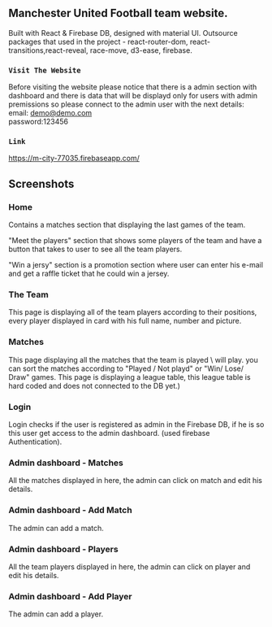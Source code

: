 

## Manchester United Football team website.
Built with React & Firebase DB, designed with material UI.
Outsource packages that used in the project - react-router-dom, react-transitions,react-reveal, race-move, d3-ease, firebase.

### `Visit The Website`
Before visiting the website please notice that there is a admin section with dashboard and there is data that will be displayd only for users with admin premissions so please connect to the admin user with the next details: </br>
email: demo@demo.com </br>
password:123456 </br>
### `Link`
https://m-city-77035.firebaseapp.com/


## Screenshots
### Home
Contains a matches section that displaying the last games of the team.

"Meet the players" section that shows some players of the team and have a button that takes to user to see all the team players.

"Win a jersy" section is a promotion section where user can enter his e-mail and get a raffle ticket that he could win a jersey.


### The Team
This page is displaying all of the team players according to their positions, every player displayed in card with his full name, number and picture.


### Matches
This page displaying all the matches that the team is played \ will play. you can sort the matches according to "Played / Not playd" or "Win/ Lose/ Draw" games. This page is displaying a league table, this league table is hard coded and does not connected to the DB yet.)


### Login
Login checks if the user is registered as admin in the Firebase DB, if he is so this user get access to the admin dashboard.
(used firebase Authentication).


### Admin dashboard - Matches
All the matches displayed in here, the admin can click on match and edit his details.


### Admin dashboard - Add Match
The admin can add a match.


### Admin dashboard - Players
All the team players displayed in here, the admin can click on player and edit his details.


### Admin dashboard - Add Player
The admin can add a player.


